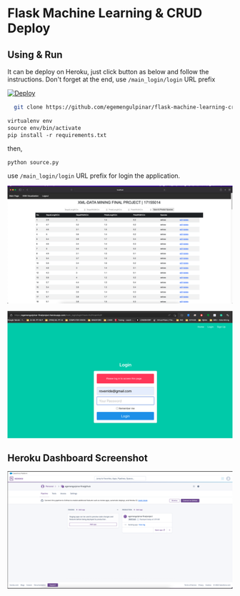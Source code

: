 # Flask Machine Learning & CRUD Deploy


## Using & Run ` `
It can be deploy on Heroku, just click button as below and follow the instructions. Don't forget at the end, use ``` /main_login/login ``` URL prefix


[![Deploy](https://www.herokucdn.com/deploy/button.svg)](https://heroku.com/deploy?template=https://github.com/egemengulpinar/flask-machine-learning-crud.git)

```bash
  git clone https://github.com/egemengulpinar/flask-machine-learning-crud
```



```
virtualenv env
source env/bin/activate
pip install -r requirements.txt
```
then,

```
python source.py 
```
use  ```/main_login/login``` URL prefix for login the application.

![Alt text](project_ss.png?raw=true "Title")

![Alt text](heroku2.png?raw=true "Title")
## Heroku Dashboard Screenshot

![Alt text](heroku.png?raw=true "Title")
